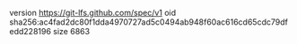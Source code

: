 version https://git-lfs.github.com/spec/v1
oid sha256:ac4fad2dc80f1dda4970727ad5c0494ab948f60ac616cd65cdc79dfedd228196
size 6863
